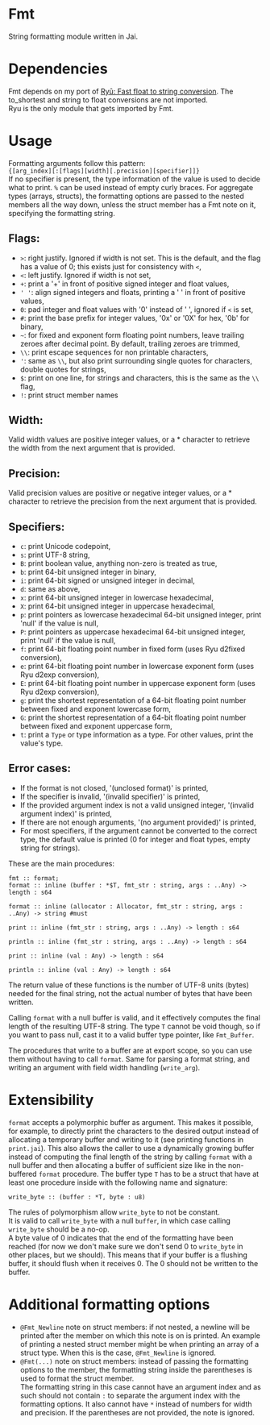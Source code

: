 # Fmt

String formatting module written in Jai.

# Dependencies
Fmt depends on my port of [Ryū: Fast float to string conversion](https://github.com/ostef/jai-ryu). The to_shortest and string to float conversions are not imported.  
Ryu is the only module that gets imported by Fmt.

# Usage
Formatting arguments follow this pattern:  
`{[arg_index][:[flags][width][.precision][specifier]]}`  
If no specifier is present, the type information of the value is used to decide what to print. `%` can be used instead of empty curly braces.
For aggregate types (arrays, structs), the formatting options are passed to the nested members all the way down, unless the struct member has a Fmt note on it, specifying the formatting string.  

## Flags:
* `>`: right justify. Ignored if width is not set. This is the default, and the flag has a value of 0; this exists just for consistency with `<`,
* `<`: left justify. Ignored if width is not set,
* `+`: print a '+' in front of positive signed integer and float values,
* `' '`: align signed integers and floats, printing a ' ' in front of positive values,
* `0`: pad integer and float values with '0' instead of ' ', ignored if `<` is set,
* `#`: print the base prefix for integer values, '0x' or '0X' for hex, '0b' for binary,
* `~`: for fixed and exponent form floating point numbers, leave trailing zeroes after decimal point. By default, trailing zeroes are trimmed,
* `\\`: print escape sequences for non printable characters,
* `'`: same as `\\`, but also print surrounding single quotes for characters, double quotes for strings,
* `$`: print on one line, for strings and characters, this is the same as the `\\` flag,
* `!`: print struct member names

## Width:
Valid width values are positive integer values, or a * character to retrieve the width from the next argument that is provided.

## Precision:
Valid precision values are positive or negative integer values, or a * character to retrieve the precision from the next argument that is provided.

## Specifiers:
* `c`: print Unicode codepoint,
* `s`: print UTF-8 string,
* `B`: print boolean value, anything non-zero is treated as true,
* `b`: print 64-bit unsigned integer in binary,
* `i`: print 64-bit signed or unsigned integer in decimal,
* `d`: same as above,
* `x`: print 64-bit unsigned integer in lowercase hexadecimal,
* `X`: print 64-bit unsigned integer in uppercase hexadecimal,
* `p`: print pointers as lowercase hexadecimal 64-bit unsigned integer, print 'null' if the value is null,
* `P`: print pointers as uppercase hexadecimal 64-bit unsigned integer, print 'null' if the value is null,
* `f`: print 64-bit floating point number in fixed form (uses Ryu d2fixed conversion),
* `e`: print 64-bit floating point number in lowercase exponent form (uses Ryu d2exp conversion),
* `E`: print 64-bit floating point number in uppercase exponent form (uses Ryu d2exp conversion),
* `g`: print the shortest representation of a 64-bit floating point number between fixed and exponent lowercase form,
* `G`: print the shortest representation of a 64-bit floating point number between fixed and exponent uppercase form,
* `t`: print a `Type` or type information as a type. For other values, print the value's type.

## Error cases:
* If the format is not closed, '(unclosed format)' is printed,
* If the specifier is invalid, '(invalid specifier)' is printed,
* If the provided argument index is not a valid unsigned integer, '(invalid argument index)' is printed,
* If there are not enough arguments, '(no argument provided)' is printed,
* For most specifiers, if the argument cannot be converted to the correct type, the default value is printed (0 for integer and float types, empty string for strings).

These are the main procedures:
```jai
fmt :: format;
format :: inline (buffer : *$T, fmt_str : string, args : ..Any) -> length : s64
```
```jai
format :: inline (allocator : Allocator, fmt_str : string, args : ..Any) -> string #must
```
```jai
print :: inline (fmt_str : string, args : ..Any) -> length : s64
```
```jai
println :: inline (fmt_str : string, args : ..Any) -> length : s64
```
```jai
print :: inline (val : Any) -> length : s64
```
```jai
println :: inline (val : Any) -> length : s64
```

The return value of these functions is the number of UTF-8 units (bytes) needed for the final string, not the actual number of bytes that have been written.

Calling `format` with a null buffer is valid, and it effectively computes the final length of the resulting UTF-8 string. The type `T` cannot be void though, so if you want to pass null, cast it to a valid buffer type pointer, like `Fmt_Buffer`.

The procedures that write to a buffer are at export scope, so you can use them without having to call `format`. Same for parsing a format string, and writing an argument with field width handling (`write_arg`).

# Extensibility
`format` accepts a polymorphic buffer as argument.
This makes it possible, for example, to directly print the characters to the desired output instead of allocating a temporary buffer and writing to it (see printing functions in `print.jai`).
This also allows the caller to use a dynamically growing buffer instead of computing the final length of the string by calling `format` with a null buffer and then allocating a buffer of sufficient size like in the non-buffered `format` procedure.
The buffer type `T` has to be a struct that have at least one procedure inside with the following name and signature:
```jai
write_byte :: (buffer : *T, byte : u8)
```
The rules of polymorphism allow `write_byte` to not be constant.  
It is valid to call `write_byte` with a null `buffer`, in which case calling `write_byte` should be a no-op.  
A byte value of 0 indicates that the end of the formatting have been reached (for now we don't make sure we don't send 0 to `write_byte` in other places, but we should).
This means that if your buffer is a flushing buffer, it should flush when it receives 0. The 0 should not be written to the buffer.

# Additional formatting options
* `@Fmt_Newline` note on struct members: if not nested, a newline will be printed after the member on which this note is on is printed.
An example of printing a nested struct member might be when printing an array of a struct type. When this is the case, `@Fmt_Newline` is ignored.
* `@Fmt(...)` note on struct members: instead of passing the formatting options to the member, the formatting string inside the parentheses is used to format the struct member.  
The formatting string in this case cannot have an argument index and as such should not contain `:` to separate the argument index with the formatting options. It also cannot have `*` instead of numbers for width and precision. If the parentheses are not provided, the note is ignored.
